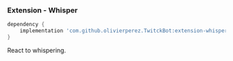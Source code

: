### Extension - Whisper

```groovy
dependency {
    implementation 'com.github.olivierperez.TwitckBot:extension-whisper:0.0.4'
}
```

React to whispering.
